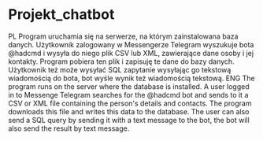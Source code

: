 # Projekt_chatbot
PL
Program uruchamia się na serwerze, na którym zainstalowana baza danych. 
Użytkownik zalogowany w Messengerze Telegram wyszukuje bota @hadcmd i wysyła do niego plik CSV lub XML, zawierające dane osoby i jej kontakty. Program pobiera ten plik i zapisuję te dane do bazy danych.
Użytkownik też może wysyłać SQL zapytanie wysyłając go tekstową wiadomością do bota, bot wyśle wynik też wiadomością tekstową.
ENG
The program runs on the server where the database is installed.
A user logged in to Messenge Telegram searches for the @hadcmd bot and sends to it a CSV or XML file containing the person's details and contacts. The program downloads this file and writes this data to the database.
The user can also send a SQL query by sending it with a text message to the bot, the bot will also send the result by text message.
